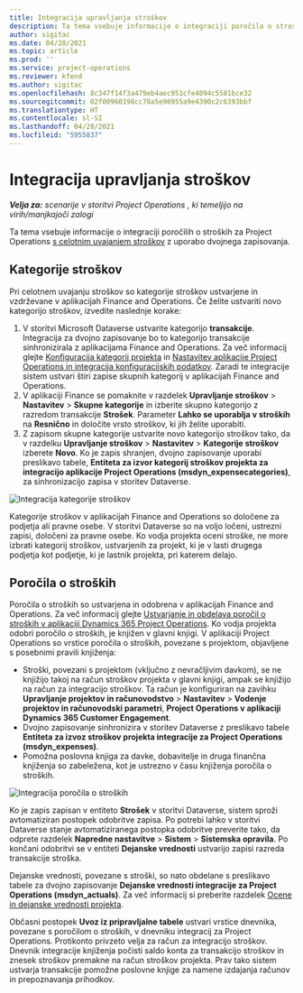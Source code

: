 ```yaml
---
title: Integracija upravljanja stroškov
description: Ta tema vsebuje informacije o integraciji poročila o stroških za Project Operations z uporabo dvojnega zapisovanja.
author: sigitac
ms.date: 04/28/2021
ms.topic: article
ms.prod: ''
ms.service: project-operations
ms.reviewer: kfend
ms.author: sigitac
ms.openlocfilehash: 8c347f14f3a479eb4aec951cfe4094c5581bce32
ms.sourcegitcommit: 02f00960198cc78a5e96955a9e4390c2c6393bbf
ms.translationtype: HT
ms.contentlocale: sl-SI
ms.lasthandoff: 04/28/2021
ms.locfileid: "5955837"
---
```

# <a name="expense-management-integration"></a>Integracija upravljanja stroškov

_**Velja za:** scenarije v storitvi Project Operations , ki temeljijo na virih/manjkajoči zalogi_

Ta tema vsebuje informacije o integraciji poročilih o stroških za Project Operations [s celotnim uvajanjem stroškov](../expense/expense-overview.md) z uporabo dvojnega zapisovanja.

## <a name="expense-categories"></a>Kategorije stroškov

Pri celotnem uvajanju stroškov so kategorije stroškov ustvarjene in vzdrževane v aplikacijah Finance and Operations. Če želite ustvariti novo kategorijo stroškov, izvedite naslednje korake:

1. V storitvi Microsoft Dataverse ustvarite kategorijo **transakcije**. Integracija za dvojno zapisovanje bo to kategorijo transakcije sinhronizirala z aplikacijama Finance and Operations. Za več informacij glejte [Konfiguracija kategorij projekta](/dynamics365/project-operations/project-accounting/configure-project-categories) in [Nastavitev aplikacije Project Operations in integracija konfiguracijskih podatkov](resource-dual-write-setup-integration.md). Zaradi te integracije sistem ustvari štiri zapise skupnih kategorij v aplikacijah Finance and Operations.
2. V aplikaciji Finance se pomaknite v razdelek **Upravljanje stroškov** > **Nastavitev** > **Skupne kategorije** in izberite skupno kategorijo z razredom transakcije **Strošek**. Parameter **Lahko se uporablja v stroških** na **Resnično** in določite vrsto stroškov, ki jih želite uporabiti.
3. Z zapisom skupne kategorije ustvarite novo kategorijo stroškov tako, da v razdelku **Upravljanje stroškov** > **Nastavitev** > **Kategorije stroškov** izberete **Novo**. Ko je zapis shranjen, dvojno zapisovanje uporabi preslikavo tabele, **Entiteta za izvor kategorij stroškov projekta za integracijo aplikacije Project Operations (msdyn\_expensecategories)**, za sinhronizacijo zapisa v storitev Dataverse.

  ![Integracija kategorije stroškov](./media/DW6ExpenseCategories.png)

Kategorije stroškov v aplikacijah Finance and Operations so določene za podjetja ali pravne osebe. V storitvi Dataverse so na voljo ločeni, ustrezni zapisi, določeni za pravne osebe. Ko vodja projekta oceni stroške, ne more izbrati kategorij stroškov, ustvarjenih za projekt, ki je v lasti drugega podjetja kot podjetje, ki je lastnik projekta, pri katerem delajo. 

## <a name="expense-reports"></a>Poročila o stroških

Poročila o stroških so ustvarjena in odobrena v aplikacijah Finance and Operations. Za več informacij glejte [Ustvarjanje in obdelava poročil o stroških v aplikaciji Dynamics 365 Project Operations](/learn/modules/create-process-expense-reports/). Ko vodja projekta odobri poročilo o stroških, je knjižen v glavni knjigi. V aplikaciji Project Operations so vrstice poročila o stroških, povezane s projektom, objavljene s posebnimi pravili knjiženja:

  - Stroški, povezani s projektom (vključno z nevračljivim davkom), se ne knjižijo takoj na račun stroškov projekta v glavni knjigi, ampak se knjižijo na račun za integracijo stroškov. Ta račun je konfiguriran na zavihku **Upravljanje projektov in računovodstvo** > **Nastavitev** > **Vodenje projektov in računovodski parametri**, **Project Operations v aplikaciji Dynamics 365 Customer Engagement**.
  - Dvojno zapisovanje sinhronizira v storitev Dataverse z preslikavo tabele **Entiteta za izvoz stroškov projekta integracije za Project Operations (msdyn\_expenses)**.
  - Pomožna poslovna knjiga za davke, dobavitelje in druga finančna knjiženja so zabeležena, kot je ustrezno v času knjiženja poročila o stroških.

  ![Integracija poročila o stroških](./media/DW6ExpenseReports.png)

Ko je zapis zapisan v entiteto **Strošek** v storitvi Dataverse, sistem sproži avtomatiziran postopek odobritve zapisa. Po potrebi lahko v storitvi Dataverse stanje avtomatiziranega postopka odobritve preverite tako, da odprete razdelek **Napredne nastavitve** > **Sistem** > **Sistemska opravila**. Po končani odobritvi se v entiteti **Dejanske vrednosti** ustvarijo zapisi razreda transakcije stroška.

Dejanske vrednosti, povezane s stroški, so nato obdelane s preslikavo tabele za dvojno zapisovanje **Dejanske vrednosti integracije za Project Operations (msdyn\_actuals)**. Za več informacij si preberite razdelek [Ocene in dejanske vrednosti projekta](resource-dual-write-estimates-actuals.md).

Občasni postopek **Uvoz iz pripravljalne tabele** ustvari vrstice dnevnika, povezane s poročilom o stroških, v dnevniku integracij za Project Operations. Protikonto privzeto velja za račun za integracijo stroškov. Dnevnik integracije knjiženja počisti saldo konta za transakcijo stroškov in znesek stroškov premakne na račun stroškov projekta. Prav tako sistem ustvarja transakcije pomožne poslovne knjige za namene izdajanja računov in prepoznavanja prihodkov.
